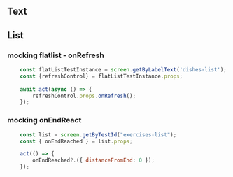
## Text

## List
### mocking flatlist - onRefresh 
```javascript
    const flatListTestInstance = screen.getByLabelText('dishes-list');
    const {refreshControl} = flatListTestInstance.props;
    
    await act(async () => {
        refreshControl.props.onRefresh();
    });
```

### mocking onEndReact
```javascript
    const list = screen.getByTestId("exercises-list");
    const { onEndReached } = list.props;

    act(() => {
        onEndReached?.({ distanceFromEnd: 0 });
    });
```

